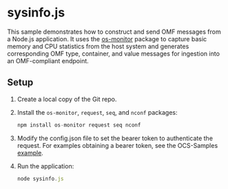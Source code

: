 # sysinfo.js

This sample demonstrates how to construct and send OMF messages from a Node.js application. It uses the [os-monitor](https://www.npmjs.com/package/os-monitor) package to capture basic memory and CPU statistics from the host system and generates corresponding OMF type, container, and value messages for ingestion into an OMF-compliant endpoint. 

## Setup

1. Create a local copy of the Git repo.
2. Install the `os-monitor`, `request`, `seq`, and `nconf` packages:

   ```javascript
   npm install os-monitor request seq nconf
   ```
3. Modify the config.json file to set the bearer token to authenticate the request. For examples obtaining a bearer token, see the OCS-Samples [example](https://github.com/osisoft/OCS-Samples/tree/master/basic_samples/Identity).
4. Run the application:

   ```javascript
   node sysinfo.js
   ```
